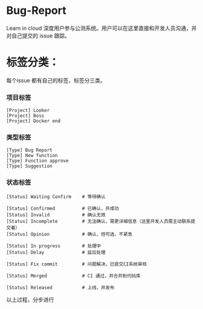 Bug-Report
==========

Learn in cloud 深度用户参与公测系统。用户可以在这里直接和开发人员沟通，并对自己提交的 issue 跟踪。



标签分类：
=====================

每个issue 都有自己的标签，标签分三类。
	
### 项目标签
 	[Project] Looker
	[Project] Boss
	[Project] Docker end

### 类型标签

	[Type] Bug Report
	[Type] New function
	[Type] Function approve
	[Type] Suggestion
	
### 状态标签
	[Status] Waiting Confirm	# 等待确认
	
	[Status] Confirmed			# 已确认，并成功
	[Status] Invalid			# 确认无效
	[Status] Incomplete			# 无法确认，需更详细信息（这里开发人员需主动联系提交着）
	[Status] Opinion			# 确认，但可选，不紧急
	
	[Status] In progress		# 处理中
	[Status] Delay				# 延后处理
	
	[Status] Fix commit			# 问题解决，已提交CI系统审核
	
	[Status] Merged				# CI 通过，并合并到代码库
	
	[Status] Released			# 上线，并发布
	
  以上过程，分步进行
  
  

